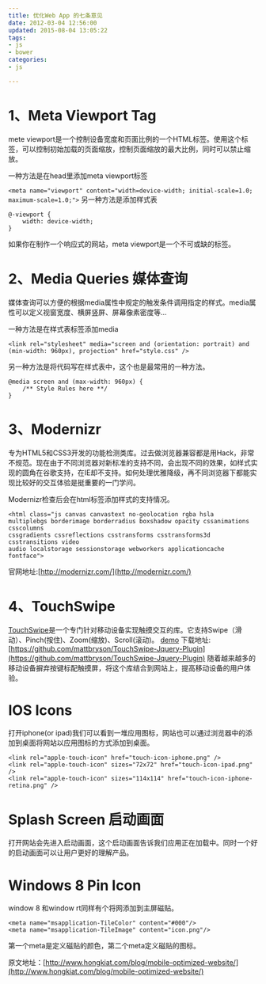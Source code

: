 ```yaml
---
title: 优化Web App 的七条意见
date: 2012-03-04 12:56:00
updated: 2015-08-04 13:05:22
tags: 
- js
- bower
categories: 
- js

---
```

# 1、Meta Viewport Tag

mete viewport是一个控制设备宽度和页面比例的一个HTML标签。使用这个标签，可以控制初始加载的页面缩放，控制页面缩放的最大比例，同时可以禁止缩放。

一种方法是在head里添加meta viewport标签

`<meta name="viewport" content="width=device-width; initial-scale=1.0; maximum-scale=1.0;">`
另一种方法是添加样式表

    @-viewport {  
        width: device-width;  
    }

如果你在制作一个响应式的网站，meta viewport是一个不可或缺的标签。

# 2、Media Queries 媒体查询

媒体查询可以方便的根据media属性中规定的触发条件调用指定的样式。media属性可以定义视窗宽度、横屏竖屏、屏幕像素密度等…

一种方法是在样式表标签添加media

    <link rel="stylesheet" media="screen and (orientation: portrait) and (min-width: 960px), projection" href="style.css" />

另一种方法是将代码写在样式表中，这个也是最常用的一种方法。

    @media screen and (max-width: 960px) {  
        /** Style Rules here **/  
    }

# 3、Modernizr

专为HTML5和CSS3开发的功能检测类库。过去做浏览器兼容都是用Hack，非常不规范。现在由于不同浏览器对新标准的支持不同，会出现不同的效果，如样式实现的圆角在谷歌支持，在IE却不支持。如何处理优雅降级，再不同浏览器下都能实现比较好的交互体验是挺重要的一门学问。

Modernizr检查后会在html标签添加样式的支持情况。

    <html class="js canvas canvastext no-geolocation rgba hsla   
    multiplebgs borderimage borderradius boxshadow opacity cssanimations csscolumns   
    cssgradients cssreflections csstransforms csstransforms3d csstransitions video   
    audio localstorage sessionstorage webworkers applicationcache fontface">

官网地址:[http://modernizr.com/](http://modernizr.com/)

# 4、TouchSwipe

[TouchSwipe](http://labs.rampinteractive.co.uk/touchSwipe/demos/)是一个专门针对移动设备实现触摸交互的库。它支持Swipe（滑动）、Pinch(按住)、Zoom(缩放)、Scroll(滚动)。
[demo](http://cool.techbrood.com/fiddle/5056)
下载地址:[https://github.com/mattbryson/TouchSwipe-Jquery-Plugin](https://github.com/mattbryson/TouchSwipe-Jquery-Plugin)
随着越来越多的移动设备摒弃按键标配触摸屏，将这个库结合到网站上，提高移动设备的用户体验。

# IOS Icons

打开iphone(or ipad)我们可以看到一堆应用图标，网站也可以通过浏览器中的添加到桌面将网站以应用图标的方式添加到桌面。

    <link rel="apple-touch-icon" href="touch-icon-iphone.png" />  
    <link rel="apple-touch-icon" sizes="72x72" href="touch-icon-ipad.png" />   
    <link rel="apple-touch-icon" sizes="114x114" href="touch-icon-iphone-retina.png" />

# Splash Screen 启动画面

打开网站会先进入启动画面，这个启动画面告诉我们应用正在加载中。同时一个好的启动画面可以让用户更好的理解产品。


# Windows 8 Pin Icon

window 8 和window rt同样有个将网添加到主屏磁贴。


    <meta name="msapplication-TileColor" content="#000"/>  
    <meta name="msapplication-TileImage" content="icon.png"/>

第一个meta是定义磁贴的颜色，第二个meta定义磁贴的图标。

原文地址：[http://www.hongkiat.com/blog/mobile-optimized-website/](http://www.hongkiat.com/blog/mobile-optimized-website/)